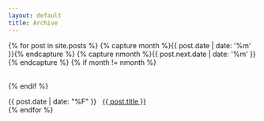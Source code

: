 ```yaml
---
layout: default  
title: Archive
---
```

{% for post in site.posts %}
{% capture month %}{{ post.date | date: '%m' }}{% endcapture %}
{% capture nmonth %}{{ post.next.date | date: '%m' }}{% endcapture %}
{% if month != nmonth %}<div>&nbsp;</div>{% endif %}
<div>{{ post.date | date: "%F" }}&nbsp;&nbsp;&nbsp;<a href="{{ post.url }}">{{ post.title }}</a></div>
{% endfor %}